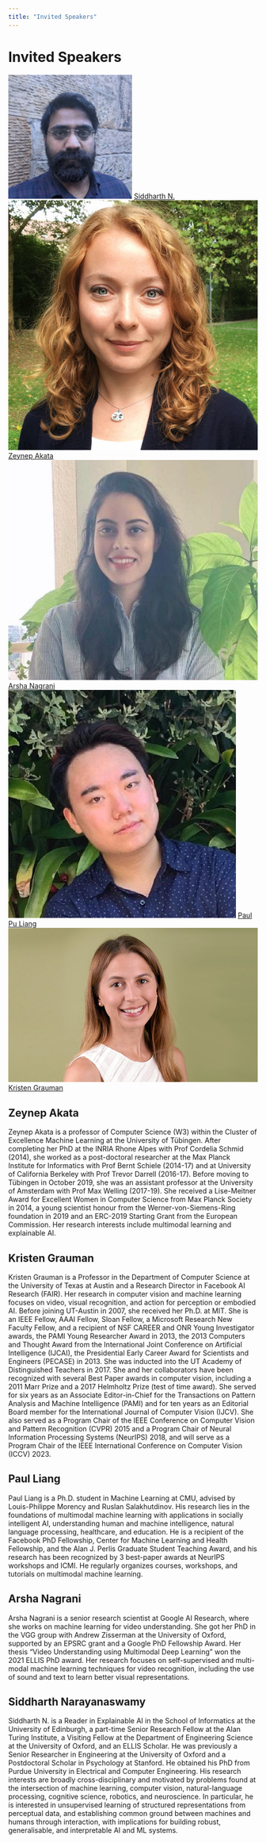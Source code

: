 ```yaml
---
title: "Invited Speakers"
---
```


# Invited Speakers

<div class="list-of-people">
    <div class="person">
        <td><img src="/speakers/siddharth.png"></td>
        <td><a href="https://homepages.inf.ed.ac.uk/snaraya3/" target="_blank">Siddharth N.</a></td>
    </div>
    <div class="person">
        <td><img src="/speakers/zeynep.jpg"></td>
        <td><a href="https://www.eml-unitue.de/people/zeynep-akata" target="_blank">Zeynep Akata</a></td>
    </div>
    <div class="person">
        <td><img src="/speakers/arsha.jpeg"></td>
        <td><a href="https://a-nagrani.github.io/" target="_blank">Arsha Nagrani</a></td>
    </div>
    <div class="person">
        <td><img src="/speakers/paul.jpg"></td>
        <td><a href="https://www.cs.cmu.edu/~pliang/" target="_blank">Paul Pu Liang</a></td>
    </div>
    <div class="person">
        <td><img src="/speakers/kristen.jpg"></td>
        <td><a href="https://www.cs.utexas.edu/users/grauman/" target="_blank">Kristen Grauman</a></td>
    </div>
</div>
<script>
  var ul = document.querySelector('div.list-of-people');
  for (var i = ul.children.length; i >= 0; i--) {
      ul.appendChild(ul.children[Math.random() * i | 0]);
  }
</script>


<div id="bio-zeynep">

  ## Zeynep Akata

  Zeynep Akata is a professor of Computer Science (W3) within the Cluster of
  Excellence Machine Learning at the University of Tübingen.  After completing
  her PhD at the INRIA Rhone Alpes with Prof Cordelia Schmid (2014), she
  worked as a post-doctoral researcher at the Max Planck Institute for
  Informatics with Prof Bernt Schiele (2014-17) and at University of
  California Berkeley with Prof Trevor Darrell (2016-17). Before moving to
  Tübingen in October 2019, she was an assistant professor at the University
  of Amsterdam with Prof Max Welling (2017-19). She received a Lise-Meitner
  Award for Excellent Women in Computer Science from Max Planck Society in
  2014, a young scientist honour from the Werner-von-Siemens-Ring foundation
  in 2019 and an ERC-2019 Starting Grant from the European Commission. Her
  research interests include multimodal learning and explainable AI.

</div>


<div id="bio-kristen">

  ## Kristen Grauman

  Kristen Grauman is a Professor in the Department of Computer Science at the
  University of Texas at Austin and a Research Director in Facebook AI
  Research (FAIR).  Her research in computer vision and machine learning
  focuses on video, visual recognition, and action for perception or embodied
  AI.  Before joining UT-Austin in 2007, she received her Ph.D. at MIT.  She
  is an IEEE Fellow, AAAI Fellow, Sloan Fellow, a Microsoft Research New
  Faculty Fellow, and a recipient of NSF CAREER and ONR Young Investigator
  awards, the PAMI Young Researcher Award in 2013, the 2013 Computers and
  Thought Award from the International Joint Conference on Artificial
  Intelligence (IJCAI), the Presidential Early Career Award for Scientists and
  Engineers (PECASE) in 2013.  She was inducted into the UT Academy of
  Distinguished Teachers in 2017.  She and her collaborators have been
  recognized with several Best Paper awards in computer vision, including a
  2011 Marr Prize and a 2017 Helmholtz Prize (test of time award).  She served
  for six years as an Associate Editor-in-Chief for the Transactions on
  Pattern Analysis and Machine Intelligence (PAMI) and for ten years as an
  Editorial Board member for the International Journal of Computer Vision
  (IJCV).  She also served as a Program Chair of the IEEE Conference on
  Computer Vision and Pattern Recognition (CVPR) 2015 and a Program Chair of
  Neural Information Processing Systems (NeurIPS) 2018, and will serve as a
  Program Chair of the IEEE International Conference on Computer Vision (ICCV)
  2023.

</div>


<div id="bio-paul">

  ## Paul Liang

  Paul Liang is a Ph.D. student in Machine Learning at CMU, advised by
  Louis-Philippe Morency and Ruslan Salakhutdinov. His research lies in the
  foundations of multimodal machine learning with applications in socially
  intelligent AI, understanding human and machine intelligence, natural
  language processing, healthcare, and education. He is a recipient of the
  Facebook PhD Fellowship, Center for Machine Learning and Health Fellowship,
  and the Alan J. Perlis Graduate Student Teaching Award, and his research has
  been recognized by 3 best-paper awards at NeurIPS workshops and ICMI. He
  regularly organizes courses, workshops, and tutorials on multimodal machine
  learning.

</div>


<div id="bio-arsha">

  ## Arsha Nagrani

  Arsha Nagrani is a senior research scientist at Google AI Research, where
  she works on machine learning for video understanding. She got her PhD in
  the VGG group with Andrew Zisserman at the University of Oxford, supported
  by an EPSRC grant and a Google PhD Fellowship Award. Her thesis “Video
  Understanding using Multimodal Deep Learning” won the 2021 ELLIS PhD award.
  Her research focuses on self-supervised and multi-modal machine learning
  techniques for video recognition, including the use of sound and text to
  learn better visual representations.

</div>


<div id="bio-sid">

  ## Siddharth Narayanaswamy

  Siddharth N. is a Reader in Explainable AI in the School of
  Informatics at the University of Edinburgh, a part-time Senior Research
  Fellow at the Alan Turing Institute, a Visiting Fellow at the Department of
  Engineering Science at the University of Oxford, and an ELLIS Scholar. He
  was previously a Senior Researcher in Engineering at the University of
  Oxford and a Postdoctoral Scholar in Psychology at Stanford. He obtained his
  PhD from Purdue University in Electrical and Computer Engineering.
  His research interests are broadly cross-disciplinary and motivated by
  problems found at the intersection of machine learning, computer vision,
  natural-language processing, cognitive science, robotics, and neuroscience.
  In particular, he is interested in unsupervised learning of structured
  representations from perceptual data, and establishing common ground between
  machines and humans through interaction, with implications for building
  robust, generalisable, and interpretable AI and ML systems.

</div>
